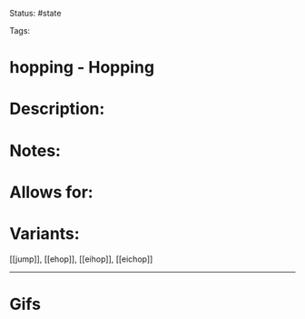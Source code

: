 Status: #state

Tags: 

# hopping - Hopping

# Description:


# Notes:


# Allows for:


# Variants:
[[jump]], [[ehop]], [[eihop]], [[eichop]]

___
# Gifs

